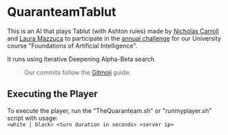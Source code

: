 # QuaranteamTablut

This is an AI that plays Tablut (with Ashton rules) made by [Nicholas Carroll](https://github.com/dropino) and [Laura Mazzuca](https://github.com/lauramazzuca21) to participate in the [annual challenge](http://ai.unibo.it/games/boardgamecompetition) for our University course "Foundations of Artificial Intelligence".  

It runs using Iterative Deepening Alpha-Beta search.

> Our commits follow the [Gitmoji](https://gitmoji.carloscuesta.me/) guide.

## Executing the Player

To execute the player, run the "TheQuaranteam.sh" or "runmyplayer.sh" script with usage:  
`<white | black> <turn duration in seconds> <server ip>`
